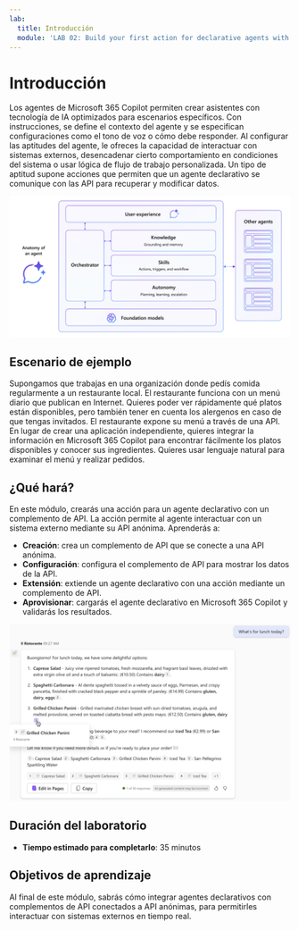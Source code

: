 ```yaml
---
lab:
  title: Introducción
  module: 'LAB 02: Build your first action for declarative agents with API plugin by using Visual Studio Code'
---
```


# Introducción

Los agentes de Microsoft 365 Copilot permiten crear asistentes con tecnología de IA optimizados para escenarios específicos. Con instrucciones, se define el contexto del agente y se especifican configuraciones como el tono de voz o cómo debe responder. Al configurar las aptitudes del agente, le ofreces la capacidad de interactuar con sistemas externos, desencadenar cierto comportamiento en condiciones del sistema o usar lógica de flujo de trabajo personalizada. Un tipo de aptitud supone acciones que permiten que un agente declarativo se comunique con las API para recuperar y modificar datos.

![Diagrama que muestra la anatomía de un agente declarativo para Microsoft 365 Copilot.](../media/LAB_02/1-anatomy-declarative-agent.png)

## Escenario de ejemplo

Supongamos que trabajas en una organización donde pedís comida regularmente a un restaurante local. El restaurante funciona con un menú diario que publican en Internet. Quieres poder ver rápidamente qué platos están disponibles, pero también tener en cuenta los alergenos en caso de que tengas invitados. El restaurante expone su menú a través de una API. En lugar de crear una aplicación independiente, quieres integrar la información en Microsoft 365 Copilot para encontrar fácilmente los platos disponibles y conocer sus ingredientes. Quieres usar lenguaje natural para examinar el menú y realizar pedidos.

## ¿Qué hará?

En este módulo, crearás una acción para un agente declarativo con un complemento de API. La acción permite al agente interactuar con un sistema externo mediante su API anónima. Aprenderás a:

- **Creación**: crea un complemento de API que se conecte a una API anónima.
- **Configuración**: configura el complemento de API para mostrar los datos de la API.
- **Extensión**: extiende un agente declarativo con una acción mediante un complemento de API.
- **Aprovisionar**: cargarás el agente declarativo en Microsoft 365 Copilot y validarás los resultados.

![Captura de pantalla de un agente declarativo que responde a un usuario con información de una API externa.](../media/LAB_02/1-agent-response-api-plugin.png)

## Duración del laboratorio

- **Tiempo estimado para completarlo**: 35 minutos

## Objetivos de aprendizaje

Al final de este módulo, sabrás cómo integrar agentes declarativos con complementos de API conectados a API anónimas, para permitirles interactuar con sistemas externos en tiempo real.